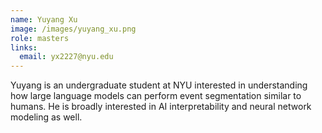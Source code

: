 ```yaml
---
name: Yuyang Xu
image: /images/yuyang_xu.png
role: masters
links:
  email: yx2227@nyu.edu
---
```


Yuyang is an undergraduate student at NYU interested in understanding how large language models can perform event segmentation similar to humans. He is broadly interested in AI interpretability and neural network modeling as well.
